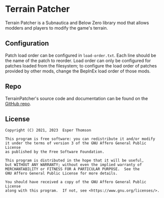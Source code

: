 # Terrain Patcher

Terrain Patcher is a Subnautica and Below Zero library mod that allows modders and players to modify
the game's terrain.

## Configuration

Patch load order can be configured in `load-order.txt`. Each line should be the name of the patch to
reorder. Load order can only be configured for patches loaded from the filesystem; to configure the
load order of patches provided by other mods, change the BepInEx load order of those mods.

## Repo

TerrainPatcher's source code and documentation can be found on the
[GitHub repo](https://github.com/Esper89/Subnautica-TerrainPatcher).

## License

```
Copyright (C) 2021, 2023  Esper Thomson

This program is free software: you can redistribute it and/or modify
it under the terms of version 3 of the GNU Affero General Public License
as published by the Free Software Foundation.

This program is distributed in the hope that it will be useful,
but WITHOUT ANY WARRANTY; without even the implied warranty of
MERCHANTABILITY or FITNESS FOR A PARTICULAR PURPOSE.  See the
GNU Affero General Public License for more details.

You should have received a copy of the GNU Affero General Public License
along with this program.  If not, see <https://www.gnu.org/licenses/>.
```

